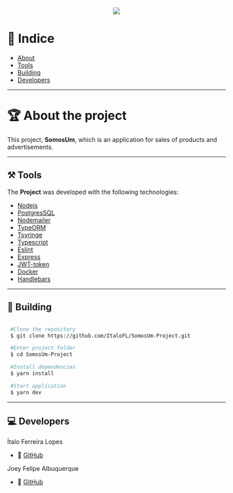 <h1 align='center'>
  <img src='https://cdn.discordapp.com/attachments/778765240082366516/863159405453377576/logo_vet.png'>
</h1>

# 🔎 Indice

- [About](#-about-the-project)
- [Tools](#-tools)
- [Building](#-building)
- [Developers](#-developers)

---

# 🏆 About the project

This project, **SomosUm**, which is an application for sales of products and advertisements.

---

## ⚒ Tools

The **Project** was developed with the following technologies:

- [Nodejs](https://nodejs.org/en/)
- [PostgresSQL](https://www.postgresql.org/)
- [Nodemailer](https://nodemailer.com/about/)
- [TypeORM](https://typeorm.io/#/)
- [Tsyringe](https://www.npmjs.com/package/tsyringe)
- [Typescript](https://www.typescriptlang.org/)
- [Eslint](https://eslint.org/)
- [Express](https://expressjs.com/)
- [JWT-token](https://jwt.io/)
- [Docker](https://www.docker.com/)
- [Handlebars](https://handlebarsjs.com/)
<!-- [Jest](https://jestjs.io/pt-BR/) --> 

---

## 📜 Building

```bash

 #Clone the repository
 $ git clone https://github.com/ItaloFL/SomosUm-Project.git

 #Enter project folder
 $ cd SomosUm-Project

 #Install dependencies
 $ yarn install

 #Start application
 $ yarn dev

```

---

## 💻 Developers

Ítalo Ferreira Lopes

- 🎫 [GitHub](https://github.com/ItaloFL)

Joey Felipe Albuquerque

- 🎫 [GitHub](https://github.com/J031F)

